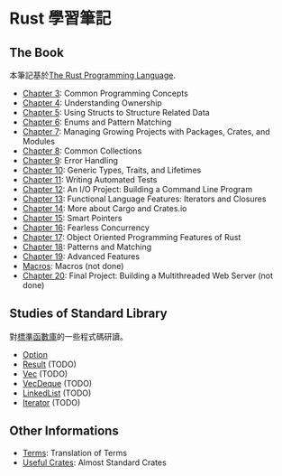 # Rust 學習筆記

## The Book
本筆記基於[The Rust Programming Language](https://doc.rust-lang.org/book/ch00-00-introduction.html).

* [Chapter 3](./the-book/chapter-03.org): Common Programming Concepts
* [Chapter 4](./the-book/chapter-04.org): Understanding Ownership
* [Chapter 5](./the-book/chapter-05.org): Using Structs to Structure Related Data
* [Chapter 6](./the-book/chapter-06.org): Enums and Pattern Matching
* [Chapter 7](./the-book/chapter-07.org): Managing Growing Projects with Packages, Crates, and Modules
* [Chapter 8](./the-book/chapter-08.org): Common Collections
* [Chapter 9](./the-book/chapter-09.org): Error Handling
* [Chapter 10](./the-book/chapter-10.org): Generic Types, Traits, and Lifetimes
* [Chapter 11](./the-book/chapter-11.org): Writing Automated Tests
* [Chapter 12](./the-book/chapter-12.org): An I/O Project: Building a Command Line Program
* [Chapter 13](./the-book/chapter-13.org): Functional Language Features: Iterators and Closures
* [Chapter 14](./the-book/chapter-14.org): More about Cargo and Crates.io
* [Chapter 15](./the-book/chapter-15.org): Smart Pointers
* [Chapter 16](./the-book/chapter-16.org): Fearless Concurrency
* [Chapter 17](./the-book/chapter-17.org): Object Oriented Programming Features of Rust
* [Chapter 18](./the-book/chapter-18.org): Patterns and Matching 
* [Chapter 19](./the-book/chapter-19.org): Advanced Features
* [Macros](./the-book/chapter-19-macro.org): Macros (not done)
* [Chapter 20](./the-book/chapter-20.org): Final Project: Building a Multithreaded Web Server (not done)

## Studies of Standard Library
對[標準函數庫](https://github.com/rust-lang/rust)的一些程式碼研讀。

  * [Option](./std-study/option.md)
  * [Result](./std-study/result.md) (TODO)
  * [Vec](./std-study/vec.md) (TODO)
  * [VecDeque](./std-study/vec-deque.md) (TODO)
  * [LinkedList](./std-study/linked-list.md) (TODO)
  * [Iterator](./std-study/iterator.md) (TODO)

## Other Informations
* [Terms](./terms.org): Translation of Terms
* [Useful Crates](./de-facto-crates.org): Almost Standard Crates
